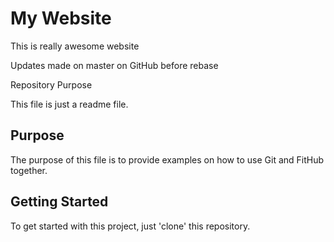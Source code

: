 # My Website

This is really awesome website

Updates made on master on GitHub before rebase

 Repository Purpose

This file is just a readme file.

## Purpose

The purpose of this file is to provide examples
on how to use Git and FitHub together.

## Getting Started

To get started with this project, just 'clone' this repository.
